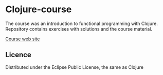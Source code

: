 # Clojure-course

The course was an introduction to functional programming with Clojure.
Repository contains exercises with solutions and the course material.

[Course web site](http://iloveponies.github.com/)

## Licence

Distributed under the Eclipse Public License, the same as Clojure
